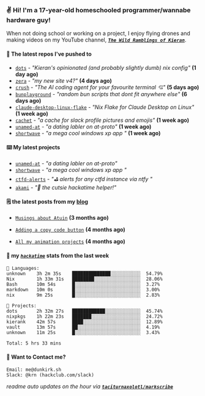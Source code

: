 ### ✌️ Hi! I'm a 17-year-old homeschooled programmer/wannabe hardware guy!

When not doing school or working on a project, I enjoy flying drones and making videos on my YouTube channel, [**_`The Wild Ramblings of Kieran`_**](https://youtube.com/@kieran.rambles).

#### 👷 The latest repos I've pushed to

- [`dots`](https://github.com/taciturnaxolotl/dots) - _"Kieran's opinionated (and probably slightly dumb) nix config"_ **(1 day ago)**
- [`zera`](https://github.com/taciturnaxolotl/zera) - _"my new site v4?"_ **(4 days ago)**
- [`crush`](https://github.com/charmbracelet/crush) - _"The AI coding agent for your favourite terminal 💘"_ **(5 days ago)**
- [`bunplayground`](https://github.com/taciturnaxolotl/bunplayground) - _"random bun scripts that dont fit anywhere else"_ **(6 days ago)**
- [`claude-desktop-linux-flake`](https://github.com/k3d3/claude-desktop-linux-flake) - _"Nix Flake for Claude Desktop on Linux"_ **(1 week ago)**
- [`cachet`](https://github.com/taciturnaxolotl/cachet) - _"a cache for slack profile pictures and emojis"_ **(1 week ago)**
- [`unamed-at`](https://github.com/taciturnaxolotl/unamed-at) - _"a dating labler on at-proto"_ **(1 week ago)**
- [`shortwave`](https://github.com/taciturnaxolotl/shortwave) - _"a mega cool windows xp app "_ **(1 week ago)**

#### ⌨️ My latest projects

- [`unamed-at`](https://github.com/taciturnaxolotl/unamed-at) - _"a dating labler on at-proto"_
- [`shortwave`](https://github.com/taciturnaxolotl/shortwave) - _"a mega cool windows xp app "_
- [`ctfd-alerts`](https://github.com/taciturnaxolotl/ctfd-alerts) - _"⛳ alerts for any ctfd instance via ntfy "_
- [`akami`](https://github.com/taciturnaxolotl/akami) - _"🌷 the cutsie hackatime helper!"_

#### 🗒️ the latest posts from my [blog](https://dunkirk.sh)

- [`Musings about Atuin`](https://dunkirk.sh/blog/atuin/) **(3 months ago)**

- [`Adding a copy code button`](https://dunkirk.sh/blog/adding-a-copy-button/) **(4 months ago)**

- [`All my animation projects`](https://dunkirk.sh/blog/my-animations/) **(4 months ago)**



#### 📡 my [_`hackatime`_](https://waka.hackclub.com) stats from the last week

```text
💾 Languages:
unknown    3h 2m 35s    ██████████████░░░░░░░░░░░  54.79%
Nix        1h 33m 31s   ████████░░░░░░░░░░░░░░░░░  28.06%
Bash       10m 54s      █░░░░░░░░░░░░░░░░░░░░░░░░  3.27%
markdown   10m 0s       █░░░░░░░░░░░░░░░░░░░░░░░░  3.00%
nix        9m 25s       █░░░░░░░░░░░░░░░░░░░░░░░░  2.83%

💼 Projects:
dots       2h 32m 27s   ████████████░░░░░░░░░░░░░  45.74%
nixpkgs    1h 22m 23s   ███████░░░░░░░░░░░░░░░░░░  24.72%
kierank    42m 57s      ████░░░░░░░░░░░░░░░░░░░░░  12.89%
vault      13m 57s      ██░░░░░░░░░░░░░░░░░░░░░░░  4.19%
unknown    11m 25s      █░░░░░░░░░░░░░░░░░░░░░░░░  3.43%

Total: 5 hrs 33 mins
```

#### 📮 Want to Contact me?

```text
Email: me@dunkirk.sh
Slack: @krn (hackclub.com/slack)
```

_readme auto updates on the hour via [**`taciturnaxolotl/markscribe`**](https://github.com/taciturnaxolotl/markscribe)_
